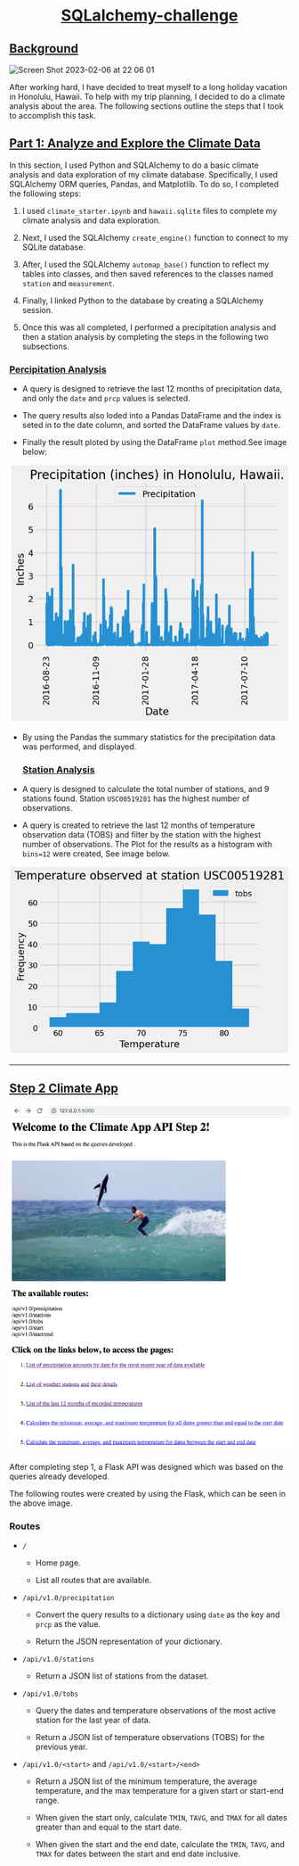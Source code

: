 # <p align="center"> <ins>SQLalchemy-challenge</ins>

## <ins>Background</ins>
  
![Screen Shot 2023-02-06 at 22 06 01](https://user-images.githubusercontent.com/116304118/217098544-861e635c-9532-43f0-9b0d-1cf703b87b1b.png)

After working hard, I have decided to treat myself to a long holiday vacation in Honolulu, Hawaii. To help with my trip planning, I decided to do a climate analysis about the area. The following sections outline the steps that I took to accomplish this task.

## <ins>Part 1: Analyze and Explore the Climate Data</ins>
In this section, I used Python and SQLAlchemy to do a basic climate analysis and data exploration of my climate database. Specifically, I used SQLAlchemy ORM queries, Pandas, and Matplotlib. To do so, I completed the following steps:

1. I used `climate_starter.ipynb` and `hawaii.sqlite` files to complete my climate analysis and data exploration.

2. Next, I used the SQLAlchemy `create_engine()` function to connect to my SQLite database.

3. After, I used the SQLAlchemy `automap_base()` function to reflect my tables into classes, and then saved references to the classes named `station` and `measurement`.

4. Finally, I linked Python to the database by creating a SQLAlchemy session.

5. Once this was all completed, I performed a precipitation analysis and then a station analysis by completing the steps in the following two subsections.

  
  ### <ins>Percipitation Analysis</ins>

  * A query is designed to retrieve the last 12 months of precipitation data, and only the `date` and `prcp` values is selected.

* The query results also loded into a Pandas DataFrame and the index is seted in to the date column, and sorted the DataFrame values by `date`.

* Finally the result ploted by using the DataFrame `plot` method.See image below:

 ![Precipitation](Images/percip_chart.png)

* By using the Pandas the summary statistics for the precipitation data was performed, and displayed. 
  

  ### <ins>Station Analysis</ins>

* A query is designed to calculate the total number of stations, and 9 stations found. Station `USC00519281` has the highest number of observations.

* A query is created to retrieve the last 12 months of temperature observation data (TOBS) and filter by the station with the highest number of observations. The Plot for the results as a histogram with `bins=12` were created, See image below. 

![station-histogram](Images/tobs_chart.png)
- - -

  ## <ins>Step 2 Climate App</ins>

  
![browswer](Images/browser_page.png)
  
After completing step 1, a Flask API was designed which was based on the queries already developed.

The following routes were created by using the Flask, which can be seen in the above image. 

### <a name="Routes"></a> Routes

* `/`

  * Home page.

  * List all routes that are available.

* `/api/v1.0/precipitation`

  * Convert the query results to a dictionary using `date` as the key and `prcp` as the value.

  * Return the JSON representation of your dictionary.

* `/api/v1.0/stations`

  * Return a JSON list of stations from the dataset.

* `/api/v1.0/tobs`
  * Query the dates and temperature observations of the most active station for the last year of data.
  
  * Return a JSON list of temperature observations (TOBS) for the previous year.

* `/api/v1.0/<start>` and `/api/v1.0/<start>/<end>`

  * Return a JSON list of the minimum temperature, the average temperature, and the max temperature for a given start or start-end range.

  * When given the start only, calculate `TMIN`, `TAVG`, and `TMAX` for all dates greater than and equal to the start date.

  * When given the start and the end date, calculate the `TMIN`, `TAVG`, and `TMAX` for dates between the start and end date inclusive.
